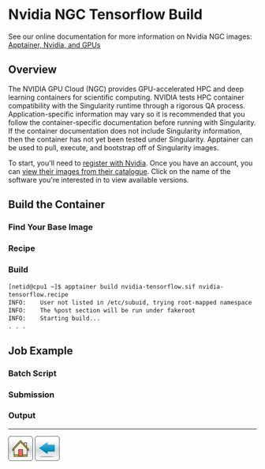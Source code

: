 # Nvidia NGC Tensorflow Build

See our online documentation for more information on Nvidia NGC images: [Apptainer, Nvidia, and GPUs](https://public.confluence.arizona.edu/display/UAHPC/Containers#Containers-Apptainer,Nvidia,andGPUs)

## Overview
The NVIDIA GPU Cloud (NGC) provides GPU-accelerated HPC and deep learning containers for scientific computing.  NVIDIA tests HPC container compatibility with the Singularity runtime through a rigorous QA process. Application-specific information may vary so it is recommended that you follow the container-specific documentation before running with Singularity. If the container documentation does not include Singularity information, then the container has not yet been tested under Singularity. Apptainer can be used to pull, execute, and bootstrap off of Singularity images. 

To start, you'll need to [register with Nvidia](https://ngc.nvidia.com/signin). Once you have an account, you can [view their images from their catalogue](https://catalog.ngc.nvidia.com/). Click on the name of the software you're interested in to view available versions.

## Build the Container

### Find Your Base Image


### Recipe


### Build

```
[netid@cpu1 ~]$ apptainer build nvidia-tensorflow.sif nvidia-tensorflow.recipe 
INFO:    User not listed in /etc/subuid, trying root-mapped namespace
INFO:    The %post section will be run under fakeroot
INFO:    Starting build...
. . .
```

## Job Example

### Batch Script

### Submission

### Output


-----
[![](/Images/home.png)](https://ua-researchcomputing-hpc.github.io/) 
[![](/Images/back.png)](../)
